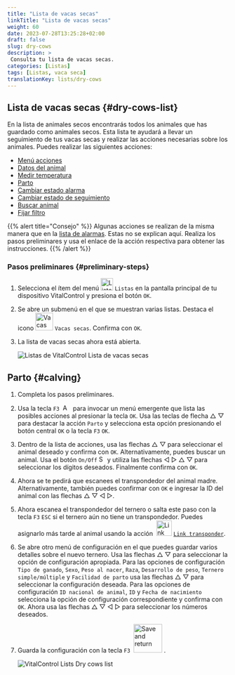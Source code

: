 ```yaml
---
title: "Lista de vacas secas"
linkTitle: "Lista de vacas secas"
weight: 60
date: 2023-07-28T13:25:28+02:00
draft: false
slug: dry-cows
description: >
 Consulta tu lista de vacas secas.
categories: [Listas]
tags: [Listas, vaca seca]
translationKey: lists/dry-cows
---
```

## Lista de vacas secas {#dry-cows-list}

En la lista de animales secos encontrarás todos los animales que has guardado como animales secos. Esta lista te ayudará a llevar un seguimiento de tus vacas secas y realizar las acciones necesarias sobre los animales. Puedes realizar las siguientes acciones:

- [Menú acciones](../alarm/#menú-acciones)
- [Datos del animal](../alarm/#datos-del-animal)
- [Medir temperatura](../alarm/#medir-temperatura)
- [Parto](#parto)
- [Cambiar estado alarma](../on-watch/#cambiar-estado-alarma)
- [Cambiar estado de seguimiento](../alarm/#cambiar-estado-de-seguimiento)
- [Buscar animal](../alarm/#buscar-animal)
- [Fijar filtro](../alarm/#fijar-filtro)

{{% alert title="Consejo" %}}
Algunas acciones se realizan de la misma manera que en la [lista de alarmas](../alarm). Estas no se explican aquí. Realiza los pasos preliminares y usa el enlace de la acción respectiva para obtener las instrucciones.
{{% /alert %}}

### Pasos preliminares {#preliminary-steps}

1. Selecciona el ítem del menú <img src="/icons/main/lists.svg" width="28" align="bottom" alt="Listas" /> `Listas` en la pantalla principal de tu dispositivo VitalControl y presiona el botón `OK`.

2. Se abre un submenú en el que se muestran varias listas. Destaca el icono <img src="/icons/lists/drycows.svg" width="40" align="bottom" alt="Vacas secas" /> `Vacas secas`. Confirma con `OK`.

3. La lista de vacas secas ahora está abierta.

   ![Listas de VitalControl Lista de vacas secas](../images/firststeps5.png "Pasos preliminares")

## Parto {#calving}
 
1. Completa los pasos preliminares.

2. Usa la tecla `F3` &nbsp;<img src="/icons/footer/open-popup.svg" width="15" align="bottom" alt="Abrir popup" />&nbsp; para invocar un menú emergente que lista las posibles acciones al presionar la tecla `OK`. Usa las teclas de flecha △ ▽ para destacar la acción `Parto` y selecciona esta opción presionando el botón central `OK` o la tecla `F3` `OK`.

3. Dentro de la lista de acciones, usa las flechas △ ▽ para seleccionar el animal deseado y confirma con `OK`. Alternativamente, puedes buscar un animal. Usa el botón `On/Off` <img src="/icons/footer/search.svg" width="15" align="bottom" alt="Search" /> y utiliza las flechas ◁ ▷ △ ▽ para seleccionar los dígitos deseados. Finalmente confirma con `OK`.

4. Ahora se te pedirá que escanees el transpondedor del animal madre. Alternativamente, también puedes confirmar con `OK` e ingresar la ID del animal con las flechas △ ▽ ◁ ▷.

5. Ahora escanea el transpondedor del ternero o salta este paso con la tecla `F3` `ESC` si el ternero aún no tiene un transpondedor. Puedes asignarlo más tarde al animal usando la acción &nbsp;<img src="/icons/actions/link-transponder.svg" width="35" align="bottom" alt="Link transponder" /> [`Link transponder`](../../actions/link-transponder).

6. Se abre otro menú de configuración en el que puedes guardar varios detalles sobre el nuevo ternero. Usa las flechas △ ▽ para seleccionar la opción de configuración apropiada. Para las opciones de configuración `Tipo de ganado`, `Sexo`, `Peso al nacer`, `Raza`, `Desarrollo de peso`, `Ternero simple/múltiple` y `Facilidad de parto` usa las flechas △ ▽ para seleccionar la configuración deseada. Para las opciones de configuración `ID nacional de animal`, `ID` y `Fecha de nacimiento` selecciona la opción de configuración correspondiente y confirma con `OK`. Ahora usa las flechas △ ▽ ◁ ▷ para seleccionar los números deseados.

7. Guarda la configuración con la tecla `F3` &nbsp;<img src="/icons/footer/save_exit.svg" width="65" align="bottom" alt="Save and return" />&nbsp;.

   ![VitalControl Lists Dry cows list](../images/calving.png "Calving")
